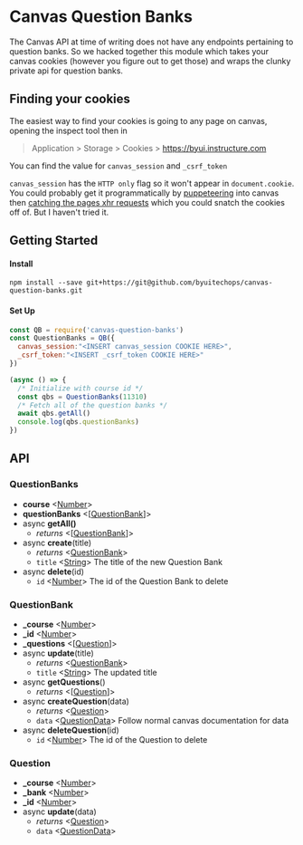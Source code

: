 # Canvas Question Banks
The Canvas API at time of writing does not have any endpoints pertaining to question banks. So we hacked together this module which takes your canvas cookies (however you figure out to get those) and wraps the clunky private api for question banks.

## Finding your cookies
The easiest way to find your cookies is going to any page on canvas, opening the inspect tool then in 

> Application > Storage > Cookies > https://byui.instructure.com 

You can find the value for `canvas_session` and `_csrf_token`

`canvas_session` has the `HTTP only` flag so it won't appear in `document.cookie`. You could probably get it programmatically by [puppeteering](https://github.com/GoogleChrome/puppeteer) into canvas then [catching the pages xhr requests](https://github.com/GoogleChrome/puppeteer/blob/v1.3.0/docs/api.md#class-request) which you could snatch the cookies off of. But I haven't tried it.

## Getting Started

#### Install 
```
npm install --save git+https://git@github.com/byuitechops/canvas-question-banks.git
```
#### Set Up
``` js
const QB = require('canvas-question-banks')
const QuestionBanks = QB({
  canvas_session:"<INSERT canvas_session COOKIE HERE>",
  _csrf_token:"<INSERT _csrf_token COOKIE HERE>"
})

(async () => {
  /* Initialize with course id */
  const qbs = QuestionBanks(11310)
  /* Fetch all of the question banks */
  await qbs.getAll()
  console.log(qbs.questionBanks)
})
```

## API

### QuestionBanks
- **course** <[Number]()>
- **questionBanks** <[[QuestionBank]]>
- async **getAll()**
  -  _returns_ <[[QuestionBank]]>
- async **create**(title)
  -  _returns_ <[QuestionBank]>
  - `title` <[String]()> The title of the new Question Bank
- async **delete**(id)
  - `id` <[Number]()> The id of the Question Bank to delete

### QuestionBank
- **_course** <[Number]()>
- **_id** <[Number]()>
- **_questions** <[[Question]]>
- async **update**(title)
  - _returns_ <[QuestionBank]>
  - `title` <[String]()> The updated title
- async **getQuestions**()
  - _returns_ <[[Question]]>
- async **createQuestion**(data)
  - _returns_ <[Question]>
  - `data` <[QuestionData](https://canvas.instructure.com/doc/api/quiz_questions.html#method.quizzes/quiz_questions.create)> Follow normal canvas documentation for data
- async **deleteQuestion**(id)
  - `id` <[Number]()> The id of the Question to delete

### Question
- **_course** <[Number]()>
- **_bank** <[Number]()>
- **_id** <[Number]()>
- async **update**(data)
  - _returns_ <[Question]>
  - `data` <[QuestionData](https://canvas.instructure.com/doc/api/quiz_questions.html#method.quizzes/quiz_questions.update)> 


[QuestionBanks]: "#QuestionBanks"
[QuestionBank]: "#QuestionBank"
[Question]: "#Question"